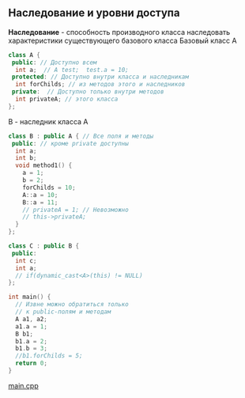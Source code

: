 <!-- doc.py -->
Наследование и уровни доступа
-----------------------------
**Наследование** - способность производного класса
наследовать характеристики существующего базового класса
Базовый класс A
``` cpp
class A {
 public: // Доступно всем
  int a;  // A test;  test.a = 10;
 protected: // Доступно внутри класса и наследникам
  int forChilds; // из методов этого и наследников
 private:  // Доступно только внутри методов
  int privateA; // этого класса
};
```

B - наследник класса A
``` cpp
class B : public A { // Все поля и методы
 public: // кроме private доступны
  int a;
  int b;
  void method1() {
    a = 1;
    b = 2;
    forChilds = 10;
    A::a = 10;
    B::a = 11;
    // privateA = 1; // Невозможно
    // this->privateA;
  }
};

class C : public B {
 public:
  int c;
  int a;
  // if(dynamic_cast<A>(this) != NULL)
};
```

``` cpp
int main() {
  // Извне можно обратиться только
  // к public-полям и методам
  A a1, a2;
  a1.a = 1;
  B b1;
  b1.a = 2;
  b1.b = 3;
  //b1.forChilds = 5;
  return 0;
}
```

[main.cpp](main.cpp)

